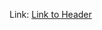 <!-- TITLE: Home -->
<!-- SUBTITLE: A quick summary of Home -->


Link:
[Link to Header](#new-page)
